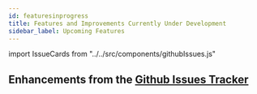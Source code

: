 ```yaml
---
id: featuresinprogress
title: Features and Improvements Currently Under Development
sidebar_label: Upcoming Features
---
```


import IssueCards from "../../src/components/githubIssues.js"

## Enhancements from the <a href='https://github.com/netkit-jh/netkit-jh-build/issues?q=is%3Aissue+is%3Aopen+label%3Aenhancement'>Github Issues Tracker</a>

<IssueCards label="enhancement"/>
